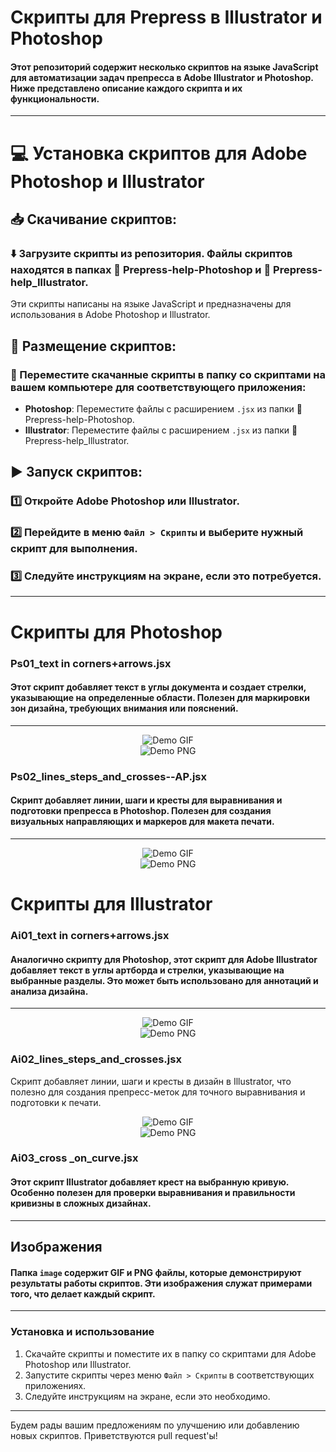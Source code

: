 # Скрипты для Prepress в Illustrator и Photoshop

#### Этот репозиторий содержит несколько скриптов на языке JavaScript для автоматизации задач препресса в Adobe Illustrator и Photoshop. Ниже представлено описание каждого скрипта и их функциональности.
---
# 💻 Установка скриптов для Adobe Photoshop и Illustrator
## 📥 Скачивание скриптов:

### ⬇️ Загрузите скрипты из репозитория. Файлы скриптов находятся в папках 📂 Prepress-help-Photoshop и 📂 Prepress-help_Illustrator.
Эти скрипты написаны на языке JavaScript и предназначены для использования в Adobe Photoshop и Illustrator.

## 📁 Размещение скриптов:

### 📂 Переместите скачанные скрипты в папку со скриптами на вашем компьютере для соответствующего приложения:
- **Photoshop**: Переместите файлы с расширением `.jsx` из папки 📂 Prepress-help-Photoshop.
- **Illustrator**: Переместите файлы с расширением `.jsx` из папки 📂 Prepress-help_Illustrator.

## ▶️ Запуск скриптов:

### 1️⃣ Откройте **Adobe Photoshop** или **Illustrator**.
### 2️⃣ Перейдите в меню `Файл > Скрипты` и выберите нужный скрипт для выполнения.
### 3️⃣ Следуйте инструкциям на экране, если это потребуется.
---
# Скрипты для Photoshop

### Ps01_text in corners+arrows.jsx
#### Этот скрипт добавляет текст в углы документа и создает стрелки, указывающие на определенные области. Полезен для маркировки зон дизайна, требующих внимания или пояснений.
---
<div align="center">
    <img src="https://github.com/cheeseOFcheese/Prepress_Illustrator-and-Photoshop/raw/main/image/1.gif" alt="Demo GIF"/>
</div>
<div align="center">
    <img src="https://github.com/cheeseOFcheese/Prepress_Illustrator-and-Photoshop/raw/main/image/1.png" alt="Demo PNG"/>
</div>

### Ps02_lines_steps_and_crosses--AP.jsx
#### Скрипт добавляет линии, шаги и кресты для выравнивания и подготовки препресса в Photoshop. Полезен для создания визуальных направляющих и маркеров для макета печати.
---
<div align="center">
    <img src="https://github.com/cheeseOFcheese/Prepress_Illustrator-and-Photoshop/raw/main/image/2.gif" alt="Demo GIF"/>
</div>
<div align="center">
    <img src="https://github.com/cheeseOFcheese/Prepress_Illustrator-and-Photoshop/raw/main/image/2.png" alt="Demo PNG"/>
</div>

# Скрипты для Illustrator

### Ai01_text in corners+arrows.jsx
#### Аналогично скрипту для Photoshop, этот скрипт для Adobe Illustrator добавляет текст в углы артборда и стрелки, указывающие на выбранные разделы. Это может быть использовано для аннотаций и анализа дизайна.
---
<div align="center">
    <img src="https://github.com/cheeseOFcheese/Prepress_Illustrator-and-Photoshop/raw/main/image/3.gif" alt="Demo GIF"/>
</div>
<div align="center">
    <img src="https://github.com/cheeseOFcheese/Prepress_Illustrator-and-Photoshop/raw/main/image/3.png" alt="Demo PNG"/>
</div>

### Ai02_lines_steps_and_crosses.jsx
Скрипт добавляет линии, шаги и кресты в дизайн в Illustrator, что полезно для создания препресс-меток для точного выравнивания и подготовки к печати.

<div align="center">
    <img src="https://github.com/cheeseOFcheese/Prepress_Illustrator-and-Photoshop/raw/main/image/4.gif" alt="Demo GIF"/>
</div>
<div align="center">
    <img src="https://github.com/cheeseOFcheese/Prepress_Illustrator-and-Photoshop/raw/main/image/4.png" alt="Demo PNG"/>
</div>

### Ai03_cross _on_curve.jsx
#### Этот скрипт Illustrator добавляет крест на выбранную кривую. Особенно полезен для проверки выравнивания и правильности кривизны в сложных дизайнах.
---
## Изображения
#### Папка `image` содержит GIF и PNG файлы, которые демонстрируют результаты работы скриптов. Эти изображения служат примерами того, что делает каждый скрипт.

---

### Установка и использование
1. Скачайте скрипты и поместите их в папку со скриптами для Adobe Photoshop или Illustrator.
2. Запустите скрипты через меню `Файл > Скрипты` в соответствующих приложениях.
3. Следуйте инструкциям на экране, если это необходимо.

---

Будем рады вашим предложениям по улучшению или добавлению новых скриптов. Приветствуются pull request'ы!
